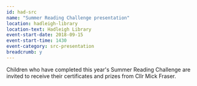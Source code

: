 ```yaml
---
id: had-src
name: "Summer Reading Challenge presentation"
location: hadleigh-library
location-text: Hadleigh Library
event-start-date: 2018-09-15
event-start-time: 1430
event-category: src-presentation
breadcrumb: y
---
```


Children who have completed this year's Summer Reading Challenge are invited to receive their certificates and prizes from Cllr Mick Fraser.
